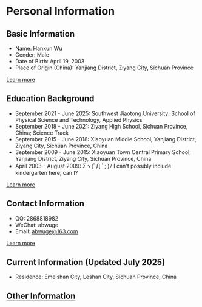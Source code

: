 # Personal Information

## Basic Information

- Name: Hanxun Wu
- Gender: Male
- Date of Birth: April 19, 2003
- Place of Origin (China): Yanjiang District, Ziyang City, Sichuan Province

[Learn more](basic_information.md)

## Education Background

- September 2021 - June 2025: Southwest Jiaotong University; School of Physical Science and Technology, Applied Physics
- September 2018 - June 2021: Ziyang High School, Sichuan Province, China; Science Track
- September 2015 - June 2018: Xiaoyuan Middle School, Yanjiang District, Ziyang City, Sichuan Province, China
- September 2009 - June 2015: Xiaoyuan Town Central Primary School, Yanjiang District, Ziyang City, Sichuan Province, China
- April 2003 - August 2009: Σヽ(ﾟД ﾟ; )ﾉ I can't possibly include kindergarten here, can I?

[Learn more](educational_background.md)

## Contact Information
- QQ: 2868818982
- WeChat: abwuge
- Email: abwuge@163.com

[Learn more](contact_information.md)

## Current Information (Updated July 2025)

- Residence: Emeishan City, Leshan City, Sichuan Province, China

## [Other Information](other_information.md)
